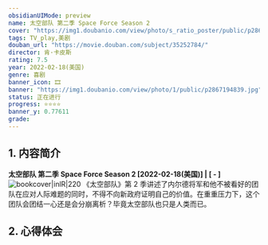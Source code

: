 ```yaml
---
obsidianUIMode: preview
name: 太空部队 第二季 Space Force Season 2
cover: "https://img1.doubanio.com/view/photo/s_ratio_poster/public/p2867194839.jpg"
tags: TV_play,美剧
douban_url: "https://movie.douban.com/subject/35252784/"
director: 肯·卡皮斯
rating: 7.5
year: 2022-02-18(美国)
genre: 喜剧
banner_icon: 🎞
banner: "https://img1.doubanio.com/view/photo/1/public/p2867194839.jpg"
status: 正在进行
progress: ⭐⭐⭐⭐
banner_y: 0.77611
grade:
---
```

## 1. 内容简介
**太空部队 第二季 Space Force Season 2 [2022-02-18(美国)] | [ - ]** ![bookcover|inlR|220](https://img1.doubanio.com/view/photo/s_ratio_poster/public/p2867194839.jpg)
《太空部队》第 2 季讲述了内尔德将军和他不被看好的团队在应对人际难题的同时，不得不向新政府证明自己的价值。在重重压力下，这个团队会团结一心还是会分崩离析？毕竟太空部队也只是人类而已。









## 2. 心得体会


